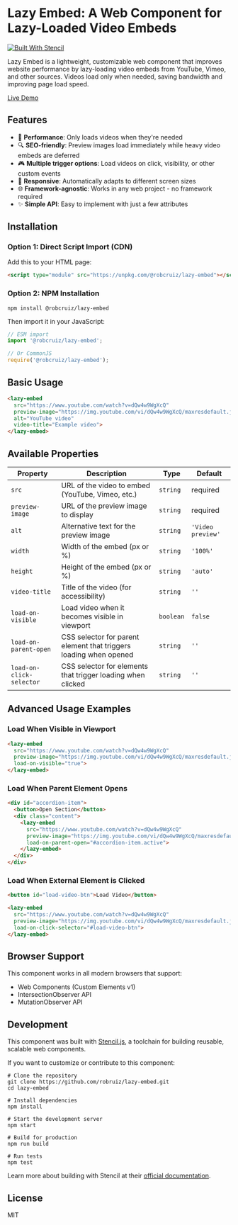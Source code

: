 # Lazy Embed: A Web Component for Lazy-Loaded Video Embeds

[![Built With Stencil](https://img.shields.io/badge/-Built%20With%20Stencil-16161d.svg?logo=data%3Aimage%2Fsvg%2Bxml%3Bbase64%2CPD94bWwgdmVyc2lvbj0iMS4wIiBlbmNvZGluZz0idXRmLTgiPz4KPCEtLSBHZW5lcmF0b3I6IEFkb2JlIElsbHVzdHJhdG9yIDE5LjIuMSwgU1ZHIEV4cG9ydCBQbHVnLUluIC4gU1ZHIFZlcnNpb246IDYuMDAgQnVpbGQgMCkgIC0tPgo8c3ZnIHZlcnNpb249IjEuMSIgaWQ9IkxheWVyXzEiIHhtbG5zPSJodHRwOi8vd3d3LnczLm9yZy8yMDAwL3N2ZyIgeG1sbnM6eGxpbms9Imh0dHA6Ly93d3cudzMub3JnLzE5OTkveGxpbmsiIHg9IjBweCIgeT0iMHB4IgoJIHZpZXdCb3g9IjAgMCA1MTIgNTEyIiBzdHlsZT0iZW5hYmxlLWJhY2tncm91bmQ6bmV3IDAgMCA1MTIgNTEyOyIgeG1sOnNwYWNlPSJwcmVzZXJ2ZSI%2BCjxzdHlsZSB0eXBlPSJ0ZXh0L2NzcyI%2BCgkuc3Qwe2ZpbGw6I0ZGRkZGRjt9Cjwvc3R5bGU%2BCjxwYXRoIGNsYXNzPSJzdDAiIGQ9Ik00MjQuNywzNzMuOWMwLDM3LjYtNTUuMSw2OC42LTkyLjcsNjguNkgxODAuNGMtMzcuOSwwLTkyLjctMzAuNy05Mi43LTY4LjZ2LTMuNmgzMzYuOVYzNzMuOXoiLz4KPHBhdGggY2xhc3M9InN0MCIgZD0iTTQyNC43LDI5Mi4xSDE4MC40Yy0zNy42LDAtOTIuNy0zMS05Mi43LTY4LjZ2LTMuNkgzMzJjMzcuNiwwLDkyLjcsMzEsOTIuNyw2OC42VjI5Mi4xeiIvPgo8cGF0aCBjbGFzcz0ic3QwIiBkPSJNNDI0LjcsMTQxLjdIODcuN3YtMy42YzAtMzcuNiw1NC44LTY4LjYsOTIuNy02OC42SDMzMmMzNy45LDAsOTIuNywzMC43LDkyLjcsNjguNlYxNDEuN3oiLz4KPC9zdmc%2BCg%3D%3D&colorA=16161d&style=flat-square)](https://stenciljs.com)

Lazy Embed is a lightweight, customizable web component that improves website performance by lazy-loading video embeds from YouTube, Vimeo, and other sources. Videos load only when needed, saving bandwidth and improving page load speed.

[Live Demo](https://robruiz.github.io/lazy-embed/)

## Features

- 🚀 **Performance**: Only loads videos when they're needed
- 🔍 **SEO-friendly**: Preview images load immediately while heavy video embeds are deferred
- 🎮 **Multiple trigger options**: Load videos on click, visibility, or other custom events
- 📱 **Responsive**: Automatically adapts to different screen sizes
- 🌐 **Framework-agnostic**: Works in any web project - no framework required
- ✨ **Simple API**: Easy to implement with just a few attributes

## Installation

### Option 1: Direct Script Import (CDN)

Add this to your HTML page:

```html
<script type="module" src="https://unpkg.com/@robcruiz/lazy-embed"></script>
```


### Option 2: NPM Installation

```shell script
npm install @robcruiz/lazy-embed
```


Then import it in your JavaScript:

```javascript
// ESM import
import '@robcruiz/lazy-embed';

// Or CommonJS
require('@robcruiz/lazy-embed');
```


## Basic Usage

```html
<lazy-embed 
  src="https://www.youtube.com/watch?v=dQw4w9WgXcQ" 
  preview-image="https://img.youtube.com/vi/dQw4w9WgXcQ/maxresdefault.jpg"
  alt="YouTube video"
  video-title="Example video">
</lazy-embed>
```


## Available Properties

| Property | Description | Type | Default |
|----------|-------------|------|---------|
| `src` | URL of the video to embed (YouTube, Vimeo, etc.) | `string` | required |
| `preview-image` | URL of the preview image to display | `string` | required |
| `alt` | Alternative text for the preview image | `string` | `'Video preview'` |
| `width` | Width of the embed (px or %) | `string` | `'100%'` |
| `height` | Height of the embed (px or %) | `string` | `'auto'` |
| `video-title` | Title of the video (for accessibility) | `string` | `''` |
| `load-on-visible` | Load video when it becomes visible in viewport | `boolean` | `false` |
| `load-on-parent-open` | CSS selector for parent element that triggers loading when opened | `string` | `''` |
| `load-on-click-selector` | CSS selector for elements that trigger loading when clicked | `string` | `''` |

## Advanced Usage Examples

### Load When Visible in Viewport

```html
<lazy-embed 
  src="https://www.youtube.com/watch?v=dQw4w9WgXcQ" 
  preview-image="https://img.youtube.com/vi/dQw4w9WgXcQ/maxresdefault.jpg"
  load-on-visible="true">
</lazy-embed>
```


### Load When Parent Element Opens

```html
<div id="accordion-item">
  <button>Open Section</button>
  <div class="content">
    <lazy-embed 
      src="https://www.youtube.com/watch?v=dQw4w9WgXcQ" 
      preview-image="https://img.youtube.com/vi/dQw4w9WgXcQ/maxresdefault.jpg"
      load-on-parent-open="#accordion-item.active">
    </lazy-embed>
  </div>
</div>
```


### Load When External Element is Clicked

```html
<button id="load-video-btn">Load Video</button>

<lazy-embed 
  src="https://www.youtube.com/watch?v=dQw4w9WgXcQ" 
  preview-image="https://img.youtube.com/vi/dQw4w9WgXcQ/maxresdefault.jpg"
  load-on-click-selector="#load-video-btn">
</lazy-embed>
```


## Browser Support

This component works in all modern browsers that support:
- Web Components (Custom Elements v1)
- IntersectionObserver API
- MutationObserver API

## Development

This component was built with [Stencil.js](https://stenciljs.com/), a toolchain for building reusable, scalable web components.

If you want to customize or contribute to this component:

```shell script
# Clone the repository
git clone https://github.com/robruiz/lazy-embed.git
cd lazy-embed

# Install dependencies
npm install

# Start the development server
npm start

# Build for production
npm run build

# Run tests
npm test
```


Learn more about building with Stencil at their [official documentation](https://stenciljs.com/docs/introduction).

## License

MIT